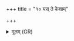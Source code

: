 +++
title = "१० यस् ते केशाम्"

+++
<details><summary>मूलम् (GR)</summary>

+++(PSK 20.43.8)+++यस् ते केशाꣳ अवाचीनान्  
क्रिमिर् वृहति मूर्धतः ।  
प्राणं तस्योप दाशयाद्  
वीरुत् खनति भेषजी ॥
</details>